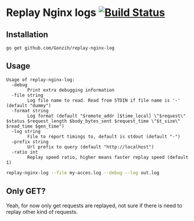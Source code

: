 # Replay Nginx logs [![Build Status](https://travis-ci.org/Gonzih/replay-nginx-log.svg?branch=master)](https://travis-ci.org/Gonzih/tmuxman)

## Installation

```
go get github.com/Gonzih/replay-nginx-log
```

## Usage

```
Usage of replay-nginx-log:
  -debug
        Print extra debugging information
  -file string
        Log file name to read. Read from STDIN if file name is '-' (default "dummy")
  -format string
        Log format (default "$remote_addr [$time_local] \"$request\" $status $request_length $body_bytes_sent $request_time \"$t_size\" $read_time $gen_time")
  -log string
        File to report timings to, default is stdout (default "-")
  -prefix string
        Url prefix to query (default "http://localhost")
  -ratio int
        Replay speed ratio, higher means faster replay speed (default 1)
```

```bash
replay-nginx-log --file my-acces.log --debug --log out.log
```

## Only GET?

Yeah, for now only get requests are replayed, not sure if there is need to replay other kind of requests.
